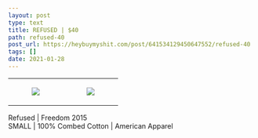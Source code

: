 ```yaml
---
layout: post
type: text
title: REFUSED | $40
path: refused-40
post_url: https://heybuymyshit.com/post/641534129450647552/refused-40
tags: []
date: 2021-01-28
---
```




<table style="width:100%;"><tr><td style="vertical-align:top;">
      <figure class="tmblr-full" data-orig-height="2048" data-orig-width="1365" data-orig-src="https://concertshirts.netlify.app/shirts/0435/0435-01.jpg"><img src="https://64.media.tumblr.com/d0d578843bf1205b7e41a188ae1390d3/7596068be04cf978-3d/s540x810/316aee7986f28825917b047094181b2d5559981a.jpg" data-orig-height="2048" data-orig-width="1365" data-orig-src="https://concertshirts.netlify.app/shirts/0435/0435-01.jpg"/></figure></td>
    <td style="vertical-align:top;">
      <figure class="tmblr-full" data-orig-height="2048" data-orig-width="1365" data-orig-src="https://concertshirts.netlify.app/shirts/0435/0435-02.jpg"><img src="https://64.media.tumblr.com/007eb226e08542c85a681240650dfc57/7596068be04cf978-15/s540x810/bd3c8c734da8aeb0ebed62dbc38b20ee055e5351.jpg" data-orig-height="2048" data-orig-width="1365" data-orig-src="https://concertshirts.netlify.app/shirts/0435/0435-02.jpg"/></figure></td>
  </tr></table><p>
  Refused | Freedom 2015<br/>SMALL | 100% Combed Cotton | American Apparel
</p>
